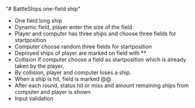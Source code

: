 "# BattleShips one-field ship" 

- One field long ship
- Dynamic field, player enter the size of the field
- Player and computer has three ships and choose three fields for startposition
- Computer choose random three fields for startposition
- Deployed ships of player are marked on field with **
- Collision if computer choose a field as startposition which is already taken by the player,<br>
- By collision, player and computer loses a ship.
- When a ship is hit, field is marked @@
- After each round, status hit or miss and amount remaining ships from computer and player is shown
- Input validation
